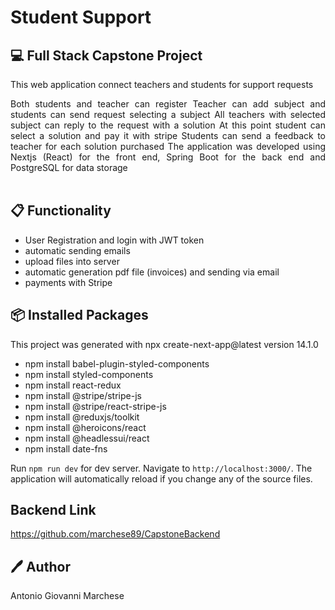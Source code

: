 # Student Support


## 💻 Full Stack Capstone Project

This web application connect teachers and students for support requests
<div style="text-align:justify">
Both students and teacher can register
Teacher can add subject and students can send request selecting a subject
All teachers with selected subject can reply to the request with a solution
At this point student can select a solution and pay it with stripe
Students can send a feedback to teacher for each solution purchased
The application was developed using Nextjs (React) for the front end, Spring Boot for the back end and PostgreSQL for data storage
</div>
<br>

## 📋 Functionality
* User Registration and login with JWT token
* automatic sending emails
* upload files into server
* automatic generation pdf file (invoices) and sending via email
* payments with Stripe

## 📦 Installed Packages

This project was generated with npx create-next-app@latest version 14.1.0

* npm install babel-plugin-styled-components
* npm install styled-components
* npm install react-redux
* npm install @stripe/stripe-js
* npm install @stripe/react-stripe-js
* npm install @reduxjs/toolkit
* npm install @heroicons/react
* npm install @headlessui/react
* npm install date-fns

Run `npm run dev` for dev server. Navigate to `http://localhost:3000/`. The application will automatically reload if you change any of the source files.


## Backend Link

https://github.com/marchese89/CapstoneBackend

## 🖊️ Author
Antonio Giovanni Marchese
